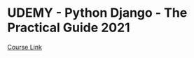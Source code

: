 # UDEMY - Python Django - The Practical Guide 2021

[Course Link](https://www.youtube.com/playlist?list=PLBxwSeQlMDNiNt72UmSvKBLsxPgGY_Jy-)
